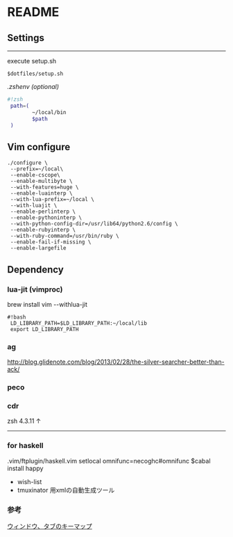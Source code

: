 # README #
## Settings
---
execute setup.sh
```shell
$dotfiles/setup.sh
```

*.zshenv (optional)*

```zsh
#!zsh
 path=(
        ~/local/bin
        $path
 )
```

## Vim configure 

```shell
./configure \
 --prefix=~/local\
 --enable-cscope\
 --enable-multibyte \
 --with-features=huge \
 --enable-luainterp \
 --with-lua-prefix=~/local \
 --with-luajit \
 --enable-perlinterp \
 --enable-pythoninterp \
 --with-python-config-dir=/usr/lib64/python2.6/config \
 --enable-rubyinterp \
 --with-ruby-command=/usr/bin/ruby \
 --enable-fail-if-missing \
 --enable-largefile
```

## Dependency

### lua-jit (vimproc)
brew install vim --withlua-jit
```
#!bash
 LD_LIBRARY_PATH=$LD_LIBRARY_PATH:~/local/lib
 export LD_LIBRARY_PATH

```

### ag
http://blog.glidenote.com/blog/2013/02/28/the-silver-searcher-better-than-ack/

### peco

### cdr
zsh 4.3.11 ↑

---

### for haskell
.vim/ftplugin/haskell.vim 
setlocal omnifunc=necoghc#omnifunc
$cabal install happy

* wish-list
* tmuxinator 用xmlの自動生成ツール
 
### 参考
[ウィンドウ、タブのキーマップ](http://qiita.com/tekkoc/items/98adcadfa4bdc8b5a6ca)

